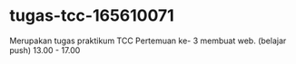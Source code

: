 # tugas-tcc-165610071
Merupakan tugas praktikum TCC Pertemuan ke- 3 membuat web. (belajar push) 13.00 - 17.00
